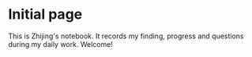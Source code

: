 # Initial page

This is Zhijing's notebook. It records my finding, progress and questions during my daily work. Welcome!

